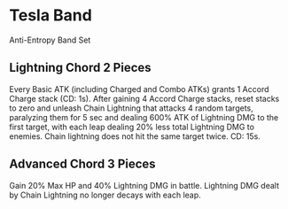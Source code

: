 # Tesla Band

Anti-Entropy Band Set

## Lightning Chord 2 Pieces

Every Basic ATK (including Charged and Combo ATKs) grants 1 Accord Charge stack (CD: 1s). After gaining 4 Accord Charge stacks, reset stacks to zero and unleash Chain Lightning that attacks 4 random targets, paralyzing them for 5 sec and dealing 600% ATK of Lightning DMG to the first target, with each leap dealing 20% less total Lightning DMG to enemies. Chain lightning does not hit the same target twice. CD: 15s.

## Advanced Chord 3 Pieces

Gain 20% Max HP and 40% Lightning DMG in battle. Lightning DMG dealt by Chain Lightning no longer decays with each leap.